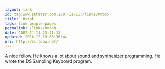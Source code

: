 ```yaml
---
layout: link
id: tag:www.patater.com,2007-11-11:/links/0xtob
title: _0xtob
tags: link people-pages
permalink: /links/0xtob
date: 2007-11-11 23:41:13
updated: 2010-12-19 03:36:44
uri: http://ds.tobw.net/
---
```

A nice fellow. He knows a lot about sound and synthesizer programming. He wrote the DS Sampling Keyboard program.
